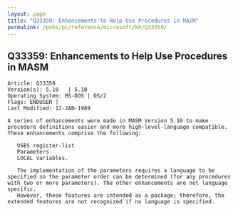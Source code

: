 ```yaml
---
layout: page
title: "Q33359: Enhancements to Help Use Procedures in MASM"
permalink: /pubs/pc/reference/microsoft/kb/Q33359/
---
```


## Q33359: Enhancements to Help Use Procedures in MASM

	Article: Q33359
	Version(s): 5.10   | 5.10
	Operating System: MS-DOS | OS/2
	Flags: ENDUSER |
	Last Modified: 12-JAN-1989
	
	A series of enhancements were made in MASM Version 5.10 to make
	procedure definitions easier and more high-level-language compatible.
	These enhancements comprise the following:
	
	   USES register-list
	   Parameters
	   LOCAL variables.
	
	   The implementation of the parameters requires a language to be
	specified so the parameter order can be determined (for any procedures
	with two or more parameters). The other enhancements are not language
	specific.
	   However, these features are intended as a package; therefore, the
	extended features are not recognized if no language is specified.
